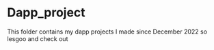 # Dapp_project
This folder contains my dapp projects I made since December 2022 so lesgoo and check out

